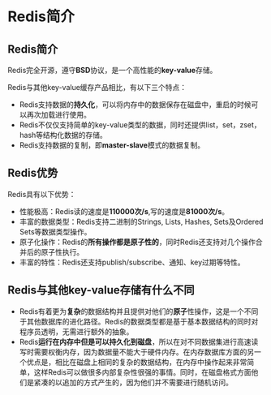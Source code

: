 # Redis简介
## Redis简介
Redis完全开源，遵守**BSD**协议，是一个高性能的**key-value**存储。

Redis与其他key-value缓存产品相比，有以下三个特点：
* Redis支持数据的**持久化**，可以将内存中的数据保存在磁盘中，重启的时候可以再次加载进行使用。
* Redis不仅仅支持简单的key-value类型的数据，同时还提供list，set，zset，hash等结构化数据的存储。
* Redis支持数据的复制，即**master-slave**模式的数据复制。

## Redis优势
Redis具有以下优势：
* 性能极高：Redis读的速度是**110000次/s**,写的速度是**81000次/s**。
* 丰富的数据类型：Redis支持二进制的Strings, Lists, Hashes, Sets及Ordered Sets等数据类型操作。
* 原子化操作：Redis的**所有操作都是原子性的**，同时Redis还支持对几个操作合并后的原子性执行。
* 丰富的特性：Redis还支持publish/subscribe、通知、key过期等特性。

## Redis与其他key-value存储有什么不同
* Redis有着更为**复杂**的数据结构并且提供对他们的**原子**性操作，这是一个不同于其他数据库的进化路径。Redis的数据类型都是基于基本数据结构的同时对程序员透明，无需进行额外的抽象。
* Redis**运行在内存中但是可以持久化到磁盘**，所以在对不同数据集进行高速读写时需要权衡内存，因为数据量不能大于硬件内存。在内存数据库方面的另一个优点是，相比在磁盘上相同的复杂的数据结构，在内存中操作起来非常简单，这样Redis可以做很多内部复杂性很强的事情。同时，在磁盘格式方面他们是紧凑的以追加的方式产生的，因为他们并不需要进行随机访问。